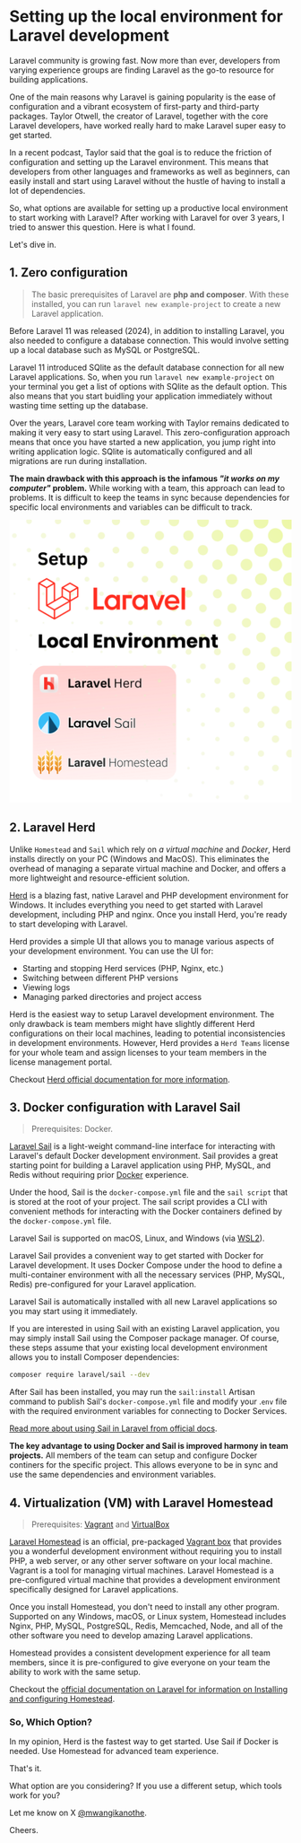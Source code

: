# Setting up the local environment for Laravel development

Laravel community is growing fast. Now more than ever, developers from varying experience groups are finding Laravel as the go-to resource for building applications.

One of the main reasons why Laravel is gaining popularity is the ease of configuration and a vibrant ecosystem of first-party and third-party packages. Taylor Otwell, the creator of Laravel, together with the core Laravel developers, have worked really hard to make Laravel super easy to get started.

In a recent podcast, Taylor said that the goal is to reduce the friction of configuration and setting up the Laravel environment. This means that developers from other languages and frameworks as well as beginners, can easily install and start using Laravel without the hustle of having to install a lot of dependencies.

So, what options are available for setting up a productive local environment to start working with Laravel? After working with Laravel for over 3 years, I tried to answer this question. Here is what I found.

Let's dive in.

## 1. Zero configuration

> The basic prerequisites of Laravel are **php and composer**. With these installed, you can run `laravel new example-project` to create a new Laravel application.

Before Laravel 11 was released (2024), in addition to installing Laravel, you also needed to configure a database connection. This would involve setting up a local database such as MySQL or PostgreSQL.

Laravel 11 introduced SQlite as the default database connection for all new Laravel applications. So, when you run `laravel new example-project` on your terminal you get a list of options with SQlite as the default option. This also means that you start buidling your application immediately without wasting time setting up the database.

Over the years, Laravel core team working with Taylor remains dedicated to making it very easy to start using Laravel. This zero-configuration approach means that once you have started a new application, you jump right into writing application logic. SQlite is automatically configured and all migrations are run during installation.

**The main drawback with this approach is the infamous *"it works on my computer"* problem.** While working with a team, this approach can lead to problems. It is difficult to keep the teams in sync because dependencies for specific local environments and variables can be difficult to track.

![](https://github.com/mwanginjuguna/public-image-assets/blob/main/blog/laravel-local-development-tools.png?raw=true)

## 2. Laravel Herd

Unlike `Homestead` and `Sail` which rely on *a virtual machine* and *Docker*, Herd installs directly on your PC (Windows and MacOS). This eliminates the overhead of managing a separate virtual machine and Docker, and offers a more lightweight and resource-efficient solution.

[Herd](https://herd.laravel.com/) is a blazing fast, native Laravel and PHP development environment for Windows. It includes everything you need to get started with Laravel development, including PHP and nginx. Once you install Herd, you're ready to start developing with Laravel.

Herd provides a simple UI that allows you to manage various aspects of your development environment. You can use the UI for:

* Starting and stopping Herd services (PHP, Nginx, etc.)
* Switching between different PHP versions
* Viewing logs
* Managing parked directories and project access

Herd is the easiest way to setup Laravel development environment. The only drawback is team members might have slightly different Herd configurations on their local machines, leading to potential inconsistencies in development environments. However, Herd provides a `Herd Teams` license for your whole team and assign licenses to your team members in the license management portal.

Checkout [Herd official documentation for more information](https://herd.laravel.com/).

## 3. Docker configuration with Laravel Sail

> Prerequisites: Docker.

[Laravel Sail](https://laravel.com/docs/11.x/sail) is a light-weight command-line interface for interacting with Laravel's default Docker development environment. Sail provides a great starting point for building a Laravel application using PHP, MySQL, and Redis without requiring prior [Docker](https://www.docker.com/get-started/?ref=mwangikanothe) experience.

Under the hood, Sail is the `docker-compose.yml` file and the `sail script` that is stored at the root of your project. The sail script provides a CLI with convenient methods for interacting with the Docker containers defined by the `docker-compose.yml` file.

Laravel Sail is supported on macOS, Linux, and Windows (via [WSL2](https://docs.microsoft.com/en-us/windows/wsl/about)).

Laravel Sail provides a convenient way to get started with Docker for Laravel development. It uses Docker Compose under the hood to define a multi-container environment with all the necessary services (PHP, MySQL, Redis) pre-configured for your Laravel application.

Laravel Sail is automatically installed with all new Laravel applications so you may start using it immediately.

If you are interested in using Sail with an existing Laravel application, you may simply install Sail using the Composer package manager. Of course, these steps assume that your existing local development environment allows you to install Composer dependencies:

```bash
composer require laravel/sail --dev
```

After Sail has been installed, you may run the `sail:install` Artisan command to publish Sail's `docker-compose.yml` file and modify your .`env` file with the required environment variables for connecting to Docker Services.

[Read more about using Sail in Laravel from official docs](https://laravel.com/docs/11.x/sail).

**The key advantage to using Docker and Sail is improved harmony in team projects.** All members of the team can setup and configure Docker continers for the specific project. This allows everyone to be in sync and use the same dependencies and environment variables.

## 4. Virtualization (VM) with Laravel Homestead

> Prerequisites: [Vagrant](https://developer.hashicorp.com/vagrant/downloads) and [VirtualBox](https://www.virtualbox.org/)

[Laravel Homestead](https://laravel.com/docs/11.x/homestead) is an official, pre-packaged [Vagrant box](https://app.vagrantup.com/laravel/boxes/homestead) that provides you a wonderful development environment without requiring you to install PHP, a web server, or any other server software on your local machine. Vagrant is a tool for managing virtual machines. Laravel Homestead is a pre-configured virtual machine that provides a development environment specifically designed for Laravel applications.

Once you install Homestead, you don't need to install any other program. Supported on any Windows, macOS, or Linux system, Homestead includes Nginx, PHP, MySQL, PostgreSQL, Redis, Memcached, Node, and all of the other software you need to develop amazing Laravel applications.

Homestead provides a consistent development experience for all team members, since it is pre-configured to give everyone on your team the ability to work with the same setup.

Checkout the [official documentation on Laravel for information on Installing and configuring Homestead](https://laravel.com/docs/11.x/homestead).

### So, Which Option?

In my opinion, Herd is the fastest way to get started. Use Sail if Docker is needed. Use Homestead for advanced team experience.

That's it.

What option are you considering? If you use a different setup, which tools work for you?

Let me know on X [@mwangikanothe](https://x.com/mwangikanothe).

Cheers.

